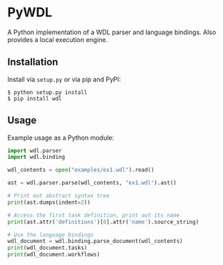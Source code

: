 PyWDL
=====

A Python implementation of a WDL parser and language bindings.  Also provides a local execution engine.

Installation
------------

Install via `setup.py` or via pip and PyPI:

```
$ python setup.py install
$ pip install wdl
```

Usage
-----

Example usage as a Python module:

```python
import wdl.parser
import wdl.binding

wdl_contents = open("examples/ex1.wdl").read()

ast = wdl.parser.parse(wdl_contents, "ex1.wdl").ast()

# Print out abstract syntax tree
print(ast.dumps(indent=2))

# Access the first task definition, print out its name
print(ast.attr('definitions')[0].attr('name').source_string)

# Use the language bindings
wdl_document = wdl.binding.parse_document(wdl_contents)
print(wdl_document.tasks)
print(wdl_document.workflows)
```
